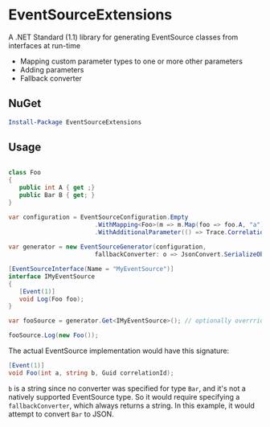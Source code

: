 # EventSourceExtensions

A .NET Standard (1.1) library for generating EventSource classes from interfaces at run-time


* Mapping custom parameter types to one or more other parameters
* Adding parameters
* Fallback converter

## NuGet

```powershell
Install-Package EventSourceExtensions
```

## Usage

```csharp

class Foo
{
   public int A { get ;}
   public Bar B { get; }
}

var configuration = EventSourceConfiguration.Empty
                        .WithMapping<Foo>(m => m.Map(foo => foo.A, "a").Map(foo => foo.B, "b"))
                        .WithAdditionalParameter(() => Trace.CorrelationManager.ActivityId, "correlationId"));
                        
var generator = new EventSourceGenerator(configuration,
                        fallbackConverter: o => JsonConvert.SerializeObject(o));

[EventSourceInterface(Name = "MyEventSource")]
interface IMyEventSource
{
   [Event(1)]
   void Log(Foo foo);
}

var fooSource = generator.Get<IMyEventSource>(); // optionally overrride global configuration here

fooSource.Log(new Foo());

```

The actual EventSource implementation would have this signature:

```csharp
[Event(1)]
void Foo(int a, string b, Guid correlationId);
```

`b` is a string since no converter was specified for type `Bar`, and it's not a natively supported EventSource type.
So it would require specifying a `fallbackConverter`, which always returns a string.
In this example, it would attempt to convert `Bar` to JSON.
